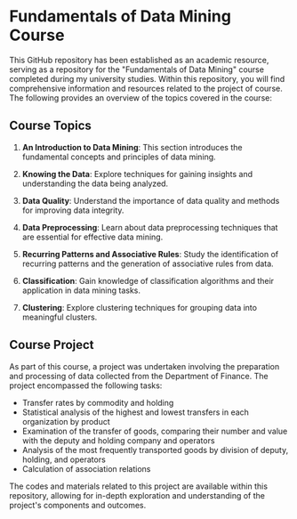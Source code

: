 ﻿# Fundamentals of Data Mining Course

This GitHub repository has been established as an academic resource, serving as a repository for the "Fundamentals of Data Mining" course completed during my university studies. Within this repository, you will find comprehensive information and resources related to the project of course. The following provides an overview of the topics covered in the course:

## Course Topics

1. **An Introduction to Data Mining**: This section introduces the fundamental concepts and principles of data mining.

2. **Knowing the Data**: Explore techniques for gaining insights and understanding the data being analyzed.

3. **Data Quality**: Understand the importance of data quality and methods for improving data integrity.

4. **Data Preprocessing**: Learn about data preprocessing techniques that are essential for effective data mining.

5. **Recurring Patterns and Associative Rules**: Study the identification of recurring patterns and the generation of associative rules from data.

6. **Classification**: Gain knowledge of classification algorithms and their application in data mining tasks.

7. **Clustering**: Explore clustering techniques for grouping data into meaningful clusters.

## Course Project

As part of this course, a project was undertaken involving the preparation and processing of data collected from the Department of Finance. The project encompassed the following tasks:

- Transfer rates by commodity and holding
- Statistical analysis of the highest and lowest transfers in each organization by product
- Examination of the transfer of goods, comparing their number and value with the deputy and holding company and operators
- Analysis of the most frequently transported goods by division of deputy, holding, and operators
- Calculation of association relations

The codes and materials related to this project are available within this repository, allowing for in-depth exploration and understanding of the project's components and outcomes.
